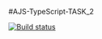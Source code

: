 #AJS-TypeScript-TASK_2

[![Build status](https://ci.appveyor.com/api/projects/status/qiji4k5bx3xg40p5?svg=true)](https://ci.appveyor.com/project/JohnnyStorm19/ajs-typescript-task-2)





